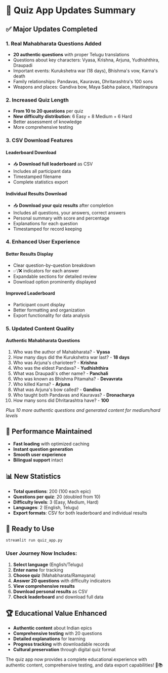# 🎉 Quiz App Updates Summary

## ✅ **Major Updates Completed**

### **1. Real Mahabharata Questions Added**
- **20 authentic questions** with proper Telugu translations
- Questions about key characters: Vyasa, Krishna, Arjuna, Yudhishthira, Draupadi
- Important events: Kurukshetra war (18 days), Bhishma's vow, Karna's death
- Family relationships: Pandavas, Kauravas, Dhritarashtra's 100 sons
- Weapons and places: Gandiva bow, Maya Sabha palace, Hastinapura

### **2. Increased Quiz Length**
- **From 10 to 20 questions** per quiz
- **New difficulty distribution**: 6 Easy + 8 Medium + 6 Hard
- Better assessment of knowledge
- More comprehensive testing

### **3. CSV Download Features**

#### **Leaderboard Download**
- 📥 **Download full leaderboard** as CSV
- Includes all participant data
- Timestamped filename
- Complete statistics export

#### **Individual Results Download**
- 📥 **Download your quiz results** after completion
- Includes all questions, your answers, correct answers
- Personal summary with score and percentage
- Explanations for each question
- Timestamped for record keeping

### **4. Enhanced User Experience**

#### **Better Results Display**
- Clear question-by-question breakdown
- ✅/❌ indicators for each answer
- Expandable sections for detailed review
- Download option prominently displayed

#### **Improved Leaderboard**
- Participant count display
- Better formatting and organization
- Export functionality for data analysis

### **5. Updated Content Quality**

#### **Authentic Mahabharata Questions**
1. Who was the author of Mahabharata? - **Vyasa**
2. How many days did the Kurukshetra war last? - **18 days**
3. Who was Arjuna's charioteer? - **Krishna**
4. Who was the eldest Pandava? - **Yudhishthira**
5. What was Draupadi's other name? - **Panchali**
6. Who was known as Bhishma Pitamaha? - **Devavrata**
7. Who killed Karna? - **Arjuna**
8. What was Arjuna's bow called? - **Gandiva**
9. Who taught both Pandavas and Kauravas? - **Dronacharya**
10. How many sons did Dhritarashtra have? - **100**

*Plus 10 more authentic questions and generated content for medium/hard levels*

## 🚀 **Performance Maintained**
- **Fast loading** with optimized caching
- **Instant question generation**
- **Smooth user experience**
- **Bilingual support** intact

## 📊 **New Statistics**
- **Total questions**: 200 (100 each epic)
- **Questions per quiz**: 20 (doubled from 10)
- **Difficulty levels**: 3 (Easy, Medium, Hard)
- **Languages**: 2 (English, Telugu)
- **Export formats**: CSV for both leaderboard and individual results

## 🎯 **Ready to Use**

```bash
streamlit run quiz_app.py
```

### **User Journey Now Includes:**
1. **Select language** (English/Telugu)
2. **Enter name** for tracking
3. **Choose quiz** (Mahabharata/Ramayana)
4. **Answer 20 questions** with difficulty indicators
5. **View comprehensive results**
6. **Download personal results** as CSV
7. **Check leaderboard** and download full data

## 🏆 **Educational Value Enhanced**
- **Authentic content** about Indian epics
- **Comprehensive testing** with 20 questions
- **Detailed explanations** for learning
- **Progress tracking** with downloadable records
- **Cultural preservation** through digital quiz format

The quiz app now provides a complete educational experience with authentic content, comprehensive testing, and data export capabilities! 🎉📚